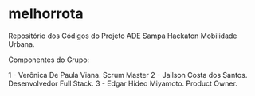 # melhorrota
Repositório dos Códigos do Projeto ADE Sampa Hackaton Mobilidade Urbana.

Componentes do Grupo:

1 - Verônica De Paula Viana. Scrum Master
2 - Jailson Costa dos Santos. Desenvolvedor Full Stack.
3 - Edgar Hideo Miyamoto. Product Owner.
